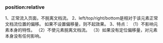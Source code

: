 ### position:relative

1、正常流入页面，不脱离文档流。
2、left/top/right/bottom是相对于该元素正常文档流位置的偏移。 如果不设置偏移量，则不起效果。
3、特点：
（1）不影响元素本身的特性。
（2）不使元素脱离文档流。
（3）如果没有定位偏移量，对元素本身没有任何影响。


